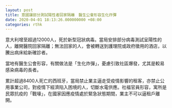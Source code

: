 ```yaml
---
layout: post
title: 意國讓部分測試陽性者回家隔離　醫生公會形容生化炸彈
date: 2020-04-01 18:13:26.000000000 +08:00
categories: rthk
---
```


意大利增至超過12000人，死於新型冠狀病毒。當局安排部分病毒測試呈陽性的人，離開醫院回家隔離；無法回家的人，會被轉送到護理院或政府徵用的酒店，以騰出病床給新確診者。

當地有醫生公會形容，有關做法是「生化炸彈」，憂慮引致社區爆發，尤其是較易感染病毒的長者。

累計超過8400人死亡的西班牙，當局禁止業主逼走受疫情影響的租客，亦禁止公用事業公司，對疫情下經濟陷入困境的人，切斷水電供應。社福官員形容，寓所是民眾抗疫的「戰壕」，在國家因應疫情處於緊急狀態期間，業主不可以逼租戶離開。
